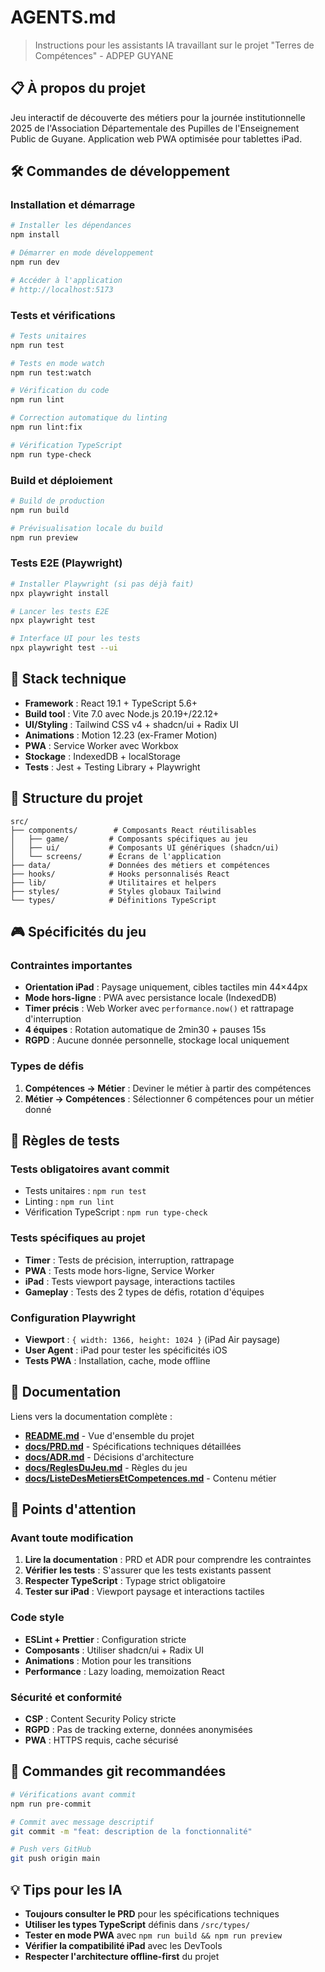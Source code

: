 # AGENTS.md

> Instructions pour les assistants IA travaillant sur le projet "Terres de Compétences" - ADPEP GUYANE

## 📋 À propos du projet

Jeu interactif de découverte des métiers pour la journée institutionnelle 2025 de l'Association Départementale des Pupilles de l'Enseignement Public de Guyane. Application web PWA optimisée pour tablettes iPad.

## 🛠️ Commandes de développement

### Installation et démarrage
```bash
# Installer les dépendances
npm install

# Démarrer en mode développement
npm run dev

# Accéder à l'application
# http://localhost:5173
```

### Tests et vérifications
```bash
# Tests unitaires
npm run test

# Tests en mode watch
npm run test:watch

# Vérification du code
npm run lint

# Correction automatique du linting
npm run lint:fix

# Vérification TypeScript
npm run type-check
```

### Build et déploiement
```bash
# Build de production
npm run build

# Prévisualisation locale du build
npm run preview
```

### Tests E2E (Playwright)
```bash
# Installer Playwright (si pas déjà fait)
npx playwright install

# Lancer les tests E2E
npx playwright test

# Interface UI pour les tests
npx playwright test --ui
```

## 🎯 Stack technique

- **Framework** : React 19.1 + TypeScript 5.6+
- **Build tool** : Vite 7.0 avec Node.js 20.19+/22.12+
- **UI/Styling** : Tailwind CSS v4 + shadcn/ui + Radix UI
- **Animations** : Motion 12.23 (ex-Framer Motion)
- **PWA** : Service Worker avec Workbox
- **Stockage** : IndexedDB + localStorage
- **Tests** : Jest + Testing Library + Playwright

## 📁 Structure du projet

```
src/
├── components/        # Composants React réutilisables
│   ├── game/         # Composants spécifiques au jeu
│   ├── ui/           # Composants UI génériques (shadcn/ui)
│   └── screens/      # Écrans de l'application
├── data/             # Données des métiers et compétences
├── hooks/            # Hooks personnalisés React
├── lib/              # Utilitaires et helpers
├── styles/           # Styles globaux Tailwind
└── types/            # Définitions TypeScript
```

## 🎮 Spécificités du jeu

### Contraintes importantes
- **Orientation iPad** : Paysage uniquement, cibles tactiles min 44×44px
- **Mode hors-ligne** : PWA avec persistance locale (IndexedDB)
- **Timer précis** : Web Worker avec `performance.now()` et rattrapage d'interruption
- **4 équipes** : Rotation automatique de 2min30 + pauses 15s
- **RGPD** : Aucune donnée personnelle, stockage local uniquement

### Types de défis
1. **Compétences → Métier** : Deviner le métier à partir des compétences
2. **Métier → Compétences** : Sélectionner 6 compétences pour un métier donné

## 🧪 Règles de tests

### Tests obligatoires avant commit
- Tests unitaires : `npm run test`
- Linting : `npm run lint`
- Vérification TypeScript : `npm run type-check`

### Tests spécifiques au projet
- **Timer** : Tests de précision, interruption, rattrapage
- **PWA** : Tests mode hors-ligne, Service Worker
- **iPad** : Tests viewport paysage, interactions tactiles
- **Gameplay** : Tests des 2 types de défis, rotation d'équipes

### Configuration Playwright
- **Viewport** : `{ width: 1366, height: 1024 }` (iPad Air paysage)
- **User Agent** : iPad pour tester les spécificités iOS
- **Tests PWA** : Installation, cache, mode offline

## 📖 Documentation

Liens vers la documentation complète :
- **[README.md](./README.md)** - Vue d'ensemble du projet
- **[docs/PRD.md](./docs/PRD.md)** - Spécifications techniques détaillées
- **[docs/ADR.md](./docs/ADR.md)** - Décisions d'architecture
- **[docs/ReglesDuJeu.md](./docs/ReglesDuJeu.md)** - Règles du jeu
- **[docs/ListeDesMetiersEtCompetences.md](./docs/ListeDesMetiersEtCompetences.md)** - Contenu métier

## 🚨 Points d'attention

### Avant toute modification
1. **Lire la documentation** : PRD et ADR pour comprendre les contraintes
2. **Vérifier les tests** : S'assurer que les tests existants passent
3. **Respecter TypeScript** : Typage strict obligatoire
4. **Tester sur iPad** : Viewport paysage et interactions tactiles

### Code style
- **ESLint + Prettier** : Configuration stricte
- **Composants** : Utiliser shadcn/ui + Radix UI
- **Animations** : Motion pour les transitions
- **Performance** : Lazy loading, memoization React

### Sécurité et conformité
- **CSP** : Content Security Policy stricte
- **RGPD** : Pas de tracking externe, données anonymisées
- **PWA** : HTTPS requis, cache sécurisé

## 🔧 Commandes git recommandées

```bash
# Vérifications avant commit
npm run pre-commit

# Commit avec message descriptif
git commit -m "feat: description de la fonctionnalité"

# Push vers GitHub
git push origin main
```

## 💡 Tips pour les IA

- **Toujours consulter le PRD** pour les spécifications techniques
- **Utiliser les types TypeScript** définis dans `/src/types/`
- **Tester en mode PWA** avec `npm run build && npm run preview`
- **Vérifier la compatibilité iPad** avec les DevTools
- **Respecter l'architecture offline-first** du projet